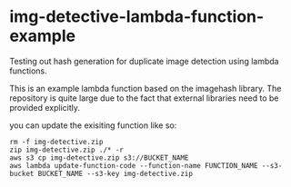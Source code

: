 # img-detective-lambda-function-example
Testing out hash generation for duplicate image detection using lambda functions.

This is an example lambda function based on the imagehash library. The repository is quite large
due to the fact that external libraries need to be provided explicitly.

you can update the exisiting function like so:
```shell
rm -f img-detective.zip
zip img-detective.zip ./* -r
aws s3 cp img-detective.zip s3://BUCKET_NAME
aws lambda update-function-code --function-name FUNCTION_NAME --s3-bucket BUCKET_NAME --s3-key img-detective.zip
```
